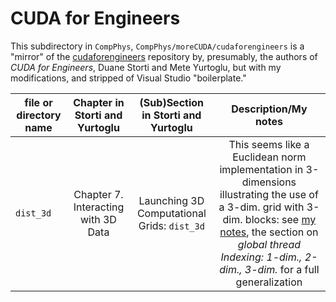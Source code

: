 # CUDA for Engineers

This subdirectory in `CompPhys`, `CompPhys/moreCUDA/cudaforengineers` is a "mirror" of the [cudaforengineers](https://github.com/myurtoglu/cudaforengineers) repository by, presumably, the authors of *CUDA for Engineers*, Duane Storti and Mete Yurtoglu, but with my modifications, and stripped of Visual Studio "boilerplate." 

| file or directory name |  Chapter in Storti and Yurtoglu | (Sub)Section in Storti and Yurtoglu | Description/My notes |
| ---------------------- | :-----------------------------: | :--------------------: | :--------------------------: |
| `dist_3d`                | Chapter 7. Interacting with 3D Data | Launching 3D Computational Grids: `dist_3d` | This seems like a Euclidean norm implementation in 3-dimensions illustrating the use of a 3-dim. grid with 3-dim. blocks: see [my notes](https://github.com/ernestyalumni/CompPhys/blob/master/LaTeXandpdfs/CompPhys.pdf), the section on *global thread Indexing: 1-dim., 2-dim., 3-dim.* for a full generalization |
  

